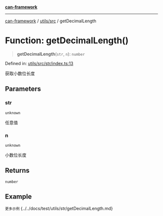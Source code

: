[**can-framework**](../../../README.md)

***

[can-framework](../../../modules.md) / [utils/src](../README.md) / getDecimalLength

# Function: getDecimalLength()

> **getDecimalLength**(`str`, `n`): `number`

Defined in: [utils/src/str/index.ts:13](https://github.com/acanowl/acanowl-framework/blob/7ba94079de1593f6a108902ca9202f39af1164e0/packages/utils/src/str/index.ts#L13)

获取小数位长度

## Parameters

### str

`unknown`

任意值

### n

`unknown`

小数位长度

## Returns

`number`

## Example

```更多示例```
{../../docs/test/utils/str/getDecimalLength.md}
